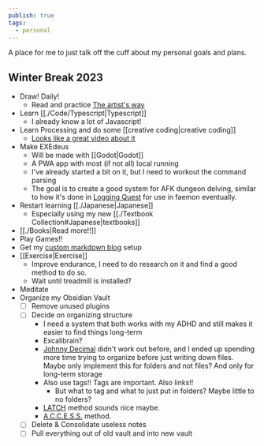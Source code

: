 ```yaml
---  
publish: true  
tags:  
  - personal  
---  
```

  
A place for me to just talk off the cuff about my personal goals and plans.   
  
## Winter Break 2023  
  
- Draw! Daily!  
	- Read and practice [The artist's way](https://en.wikipedia.org/wiki/The_Artist%27s_Way)  
- Learn [[./Code/Typescript|Typescript]]  
	- I already know a lot of Javascript!  
- Learn Processing and do some [[creative coding|creative coding]]  
	- [Looks like a great video about it](https://youtu.be/4JzDttgdILQ)  
- Make EXEdeus  
	- Will be made with [[Godot|Godot]]  
	- A PWA app with most (if not all) local running  
	- I've already started a bit on it, but I need to workout the command parsing  
	- The goal is to create a good system for AFK dungeon delving, similar to how it's done in [Logging Quest](https://play.google.com/store/apps/details?id=com.shirobakama.logquest2&hl=en_US&gl=US&pli=1) for use in faemon eventually.  
- Restart learning [[./Japanese|Japanese]]  
	- Especially using my new [[./Textbook Collection#Japanese|textbooks]]  
- [[./Books|Read more!!]]  
- Play Games!!  
- Get my [custom markdown blog](https://github.com/bluerosegarden/magical-musings) setup  
- [[Exercise|Exercise]]  
	- Improve endurance, I need to do research on it and find a good method to do so.  
	- Wait until treadmill is installed?  
- Meditate  
- Organize my Obsidian Vault  
	- [ ] Remove unused plugins  
	- [ ] Decide on organizing structure  
		- I need a system that both works with my ADHD and still makes it easier to find things long-term  
		- Excalibrain?  
		- [Johnny Decimal](https://johnnydecimal.com/) didn't work out before, and I ended up spending more time trying to organize before just writing down files. Maybe only implement this for folders and not files? And only for long-term storage  
		- Also use tags!! Tags are important. Also links!!  
			- But what to tag and what to just put in folders? Maybe little to no folders?   
		- [LATCH](https://www.youtube.com/watch?v=vS-b_RUtL1A) method sounds nice maybe.   
		- [A.C.C.E.S.S.](https://www.youtube.com/watch?v=p0zWJ-TLghw) method.  
	- [ ] Delete & Consolidate useless notes  
	- [ ] Pull everything out of old vault and into new vault  
